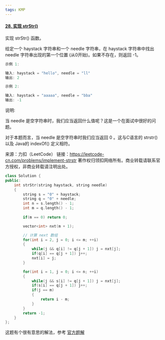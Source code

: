 ```yaml
---
tags: KMP
---
```






#### [28. 实现 strStr()](https://leetcode-cn.com/problems/implement-strstr/)



实现 strStr() 函数。

给定一个 haystack 字符串和一个 needle 字符串，在 haystack 字符串中找出 needle 字符串出现的第一个位置 (从0开始)。如果不存在，则返回  -1。

```cpp
示例 1:

输入: haystack = "hello", needle = "ll"
输出: 2

示例 2:

输入: haystack = "aaaaa", needle = "bba"
输出: -1
```

说明:

当 needle 是空字符串时，我们应当返回什么值呢？这是一个在面试中很好的问题。

对于本题而言，当 needle 是空字符串时我们应当返回 0 。这与C语言的 strstr() 以及 Java的 indexOf() 定义相符。

来源：力扣（LeetCode）
链接：https://leetcode-cn.com/problems/implement-strstr
著作权归领扣网络所有。商业转载请联系官方授权，非商业转载请注明出处。



```cpp
class Solution {
public:
    int strStr(string haystack, string needle) 
    {
        string s = "0" + haystack;
        string q = "0" + needle;
        int n = s.length() - 1;
        int m = q.length() - 1;
        
        if(m == 0) return 0;

        vector<int> nxt(m + 1);

        // 计算 next 数组
        for(int i = 2, j = 0; i <= m; ++i)
        {
            while(j && q[i] != q[j + 1]) j = nxt[j];
            if(q[i] == q[j + 1]) j++;
            nxt[i] = j;
        }

        for(int i = 1, j = 0; i <= n; ++i)
        {
            while(j && s[i] != q[j + 1]) j = nxt[j];
            if(s[i] == q[j + 1]) j++;
            if(j == m)
            {
                return i - m;
            }
        }
        return -1;
    }
};
```



这题有个很有意思的解法，参考 [官方题解](https://leetcode-cn.com/problems/implement-strstr/solution/shi-xian-strstr-by-leetcode/) 

